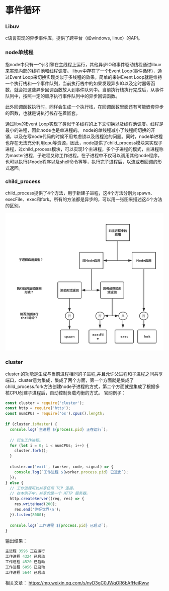 # 事件循环

### Libuv

c语言实现的异步事件库，提供了跨平台（如windows, linux）的API。

### node单线程

指node中只有一个js引擎在主线程上运行，其他异步IO和事件驱动线程通过libuv来实现内部的线程池和线程调度。
libuv中存在了一个Event Loop(事件循环)，通过Event Loop来切换实现类似于多线程的效果。简单的来讲Event Loop就是维持一个执行栈和一个事件队列，当前执行栈中的如果发现异步IO以及定时器等函数，就会把这些异步回调函数放入到事件队列中。当前执行栈执行完成后，从事件队列中，按照一定的顺序执行事件队列中的异步回调函数。

此外回调函数执行时，同样会生成一个执行栈，在回调函数里面还有可能嵌套异步的函数，也就是说执行栈存在着嵌套。

通过libv的Event Loop实现了类似于多线程的上下文切换以及线程池调度。线程是最小的进程，因此node也是单进程的。
node的单线程减小了线程间切换的开销，以及在写node代码的时候不用考虑锁以及线程池的问题。同时，node单进程也存在无法充分利用cpu等资源，因此，node提供了child_process模块来实现子进程，过child_process模块，可以实现1个主进程，多个子进程的模式，主进程称为master进程，子进程又称工作进程。在子进程中不仅可以调用其他node程序，也可以执行非node程序以及shell命令等等，执行完子进程后，以流或者回调的形式返回。

### child_process

child_process提供了4个方法，用于新建子进程，这4个方法分别为spawn、execFile、exec和fork。所有的方法都是异步的，可以用一张图来描述这4个方法的区别。

![](./child_process.png)

### cluster

cluster 的功能是生成与当前进程相同的子进程,并且允许父进程和子进程之间共享端口，cluster意为集成，集成了两个方面，第一个方面就是集成了child_process.fork方法创建node子进程的方式，第二个方面就是集成了根据多核CPU创建子进程后，自动控制负载均衡的方式。
官网例子：
```js
const cluster = require('cluster');
const http = require('http');
const numCPUs = require('os').cpus().length;

if (cluster.isMaster) {
  console.log(`主进程 ${process.pid} 正在运行`);

  // 衍生工作进程。
  for (let i = 0; i < numCPUs; i++) {
    cluster.fork();
  }

  cluster.on('exit', (worker, code, signal) => {
    console.log(`工作进程 ${worker.process.pid} 已退出`);
  });
} else {
  // 工作进程可以共享任何 TCP 连接。
  // 在本例子中，共享的是一个 HTTP 服务器。
  http.createServer((req, res) => {
    res.writeHead(200);
    res.end('你好世界\n');
  }).listen(8000);

  console.log(`工作进程 ${process.pid} 已启动`);
}
```
输出结果：
```js
主进程 3596 正在运行
工作进程 4324 已启动
工作进程 4520 已启动
工作进程 6056 已启动
工作进程 5644 已启动
```

相关文章：
https://mp.weixin.qq.com/s/nyD3gC0JWqOR6bAfHeiRww



